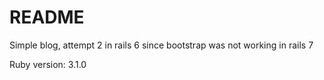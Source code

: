 # README

Simple blog, attempt 2 in rails 6 since bootstrap was not working in rails 7

Ruby version: 3.1.0